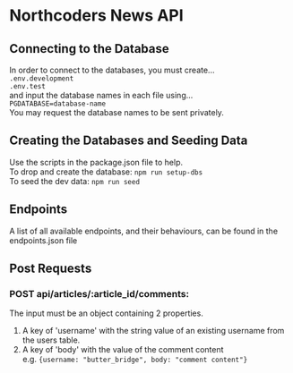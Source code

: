 # Northcoders News API
## Connecting to the Database
In order to connect to the databases, you must create...<br>
```.env.development```<br>
```.env.test```<br>
and input the database names in each file using... <br>
```PGDATABASE=database-name```<br>
You may request the database names to be sent privately.

## Creating the Databases and Seeding Data<br>
Use the scripts in the package.json file to help.<br>
To drop and create the database:  ```npm run setup-dbs```<br>
To seed the dev data: ```npm run seed```<br>

## Endpoints
A list of all available endpoints, and their behaviours, can be found in the endpoints.json file

## Post Requests
### POST api/articles/:article_id/comments:<br>
The input must be an object containing 2 properties. <br> 
1. A key of 'username' with the string value of an existing username from the users table.
2. A key of 'body' with the value of the comment content <br>
e.g. ```{username: "butter_bridge", body: "comment content"}```
